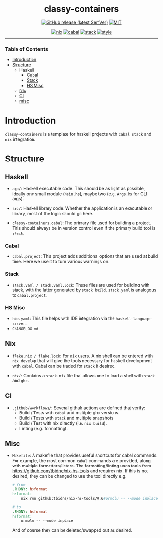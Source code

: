 <div align="center">

# classy-containers

[![GitHub release (latest SemVer)](https://img.shields.io/github/v/release/tbidne/classy-containers?include_prereleases&sort=semver)](https://github.com/tbidne/classy-containers/releases/)
[![MIT](https://img.shields.io/github/license/tbidne/classy-containers?color=blue)](https://opensource.org/licenses/MIT)

[![nix](https://img.shields.io/github/workflow/status/tbidne/classy-containers/nix/main?label=nix%209.2&&logo=nixos&logoColor=85c5e7&labelColor=2f353c)](https://github.com/tbidne/classy-containers/actions/workflows/nix.yaml)
[![cabal](https://img.shields.io/github/workflow/status/tbidne/classy-containers/cabal/main?label=cabal&logo=haskell&logoColor=655889&labelColor=2f353c)](https://github.com/tbidne/classy-containers/actions/workflows/cabal.yaml)
[![stack](https://img.shields.io/github/workflow/status/tbidne/classy-containers/stack/main?label=stack&logoColor=white&labelColor=2f353c)](https://github.com/tbidne/classy-containers/actions/workflows/stack.yaml)
[![style](https://img.shields.io/github/workflow/status/tbidne/classy-containers/style/main?label=style&logoColor=white&labelColor=2f353c)](https://github.com/tbidne/classy-containers/actions/workflows/style.yaml)

</div>

---

### Table of Contents
- [Introduction](#introduction)
- [Structure](#structure)
  - [Haskell](#haskell)
    - [Cabal](#cabal)
    - [Stack](#stack)
    - [HS Misc](#hs-misc)
  - [Nix](#nix)
  - [CI](#ci)
  - [misc](#misc)

# Introduction

`classy-containers` is a template for haskell projects with `cabal`, `stack` and `nix` integration.

# Structure

## Haskell

* `app/`: Haskell executable code. This should be as light as possible, ideally one small module (`Main.hs`), maybe two (e.g. `Args.hs` for CLI args).
* `src/`: Haskell library code. Whether the application is an executable or library, most of the logic should go here.

* `classy-containers.cabal`: The primary file used for building a project. This should always be in version control even if the primary build tool is `stack`.

### Cabal

* `cabal.project`: This project adds additional options that are used at build time. Here we use it to turn various warnings on.

### Stack

* `stack.yaml / stack.yaml.lock`: These files are used for building with stack, with the latter generated by `stack build`. `stack.yaml` is analogous to `cabal.project.`

### HS Misc

* `hie.yaml`: This file helps with IDE integration via the `haskell-language-server`.
* `CHANGELOG.md`

## Nix

* `flake.nix / flake.lock`: For `nix` users. A nix shell can be entered with `nix develop` that will give the tools necessary for haskell development with `cabal`. Cabal can be traded for `stack` if desired.

* `nix/`: Contains a `stack.nix` file that allows one to load a shell with `stack` and `ghc`.

## CI

* `.github/workflows/`: Several github actions are defined that verify:
  * Build / Tests with `cabal` and multiple ghc versions.
  * Build / Tests with `stack` and multiple snapshots.
  * Build / Test with nix directly (i.e. `nix build`).
  * Linting (e.g. formatting).

## Misc

* `Makefile`: A makefile that provides useful shortcuts for cabal commands. For example, the most common `cabal` commands are provided, along with multiple formatters/linters. The formatting/linting uses tools from https://github.com/tbidne/nix-hs-tools and requires nix. If this is not desired, they can be changed to use the tool directly e.g.

    ```Makefile
    # from
    .PHONY: hsformat
    hsformat:
    	nix run github:tbidne/nix-hs-tools/0.6#ormolu -- --mode inplace

    # to
    .PHONY: hsformat
    hsformat:
    	ormolu -- --mode inplace
    ```

    And of course they can be deleted/swapped out as desired.